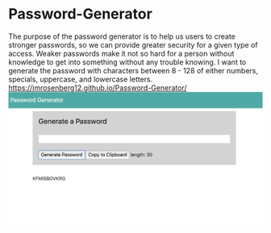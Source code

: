# Password-Generator
The purpose of the password generator is to help us users to create stronger passwords, so we can provide greater security for a given type of access. Weaker passwords make it not so hard for a person without knowledge to get into something without any trouble knowing. I want to generate the password with characters between 8 - 128 of either numbers, specials, uppercase, and lowercase letters. 
https://jmrosenberg12.github.io/Password-Generator/
![Alt text](Password-Generator.png "Screen Shot") 
